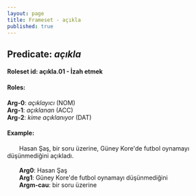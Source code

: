 ```yaml
---
layout: page
title: Frameset - açıkla
published: true
---
```

<h2>Predicate: <i>açıkla</i></h2>
<h4>Roleset id: açıkla.01 - İzah etmek<br>
<h4>Roles:</h4>
<b>Arg-0</b>: <i>açıklayıcı</i>  (NOM) <br>
<b>Arg-1</b>: <i>açıklanan</i>  (ACC) <br>
<b>Arg-2</b>: <i>kime açıklanıyor</i>  (DAT) <br>
<h4>Example:</h4>
&emsp;&emsp;Hasan Şaş, bir soru üzerine, Güney Kore'de futbol oynamayı düşünmediğini açıkladı.<br><br>
&emsp;&emsp;<b>Arg0</b>:  Hasan Şaş<br>
&emsp;&emsp;<b>Arg1</b>:  Güney Kore'de futbol oynamayı düşünmediğini<br>
&emsp;&emsp;<b>Argm-cau</b>:  bir soru üzerine<br>


